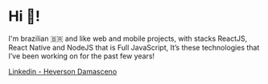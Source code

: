 # Hi 👋!

<p>I'm brazilian 🇧🇷 and like web and mobile projects, with stacks ReactJS, React Native and NodeJS that is Full JavaScript, It’s these technologies that I’ve been working on for the past few years!</p>

<p><a href="https://www.linkedin.com/in/heversondamasceno/">Linkedin - Heverson Damasceno</a></p>  

